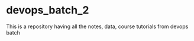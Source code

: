 # devops_batch_2
This is a repository having all the notes, data, course tutorials from devops batch
